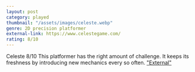 ```yaml
---
layout: post
category: played
thumbnail: "/assets/images/celeste.webp"
genre: 2D precision platformer
external-link: https://www.celestegame.com/
rating: 8/10
---
```

Celeste
8/10
This platformer has the right amount of challenge. It keeps its freshness by introducing new mechanics every so often.
["External"](https://www.celestegame.com/)